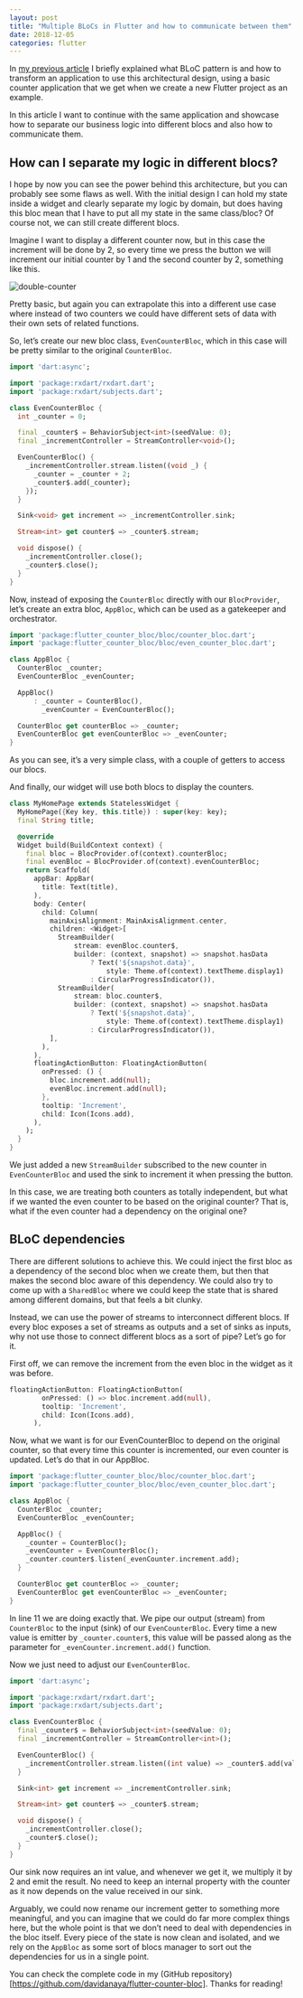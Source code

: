 ```yaml
---
layout: post
title: "Multiple BLoCs in Flutter and how to communicate between them"
date: 2018-12-05
categories: flutter
---
```


In [my previous article](https://www.davidanaya.io/bloc) I briefly explained what BLoC pattern is and how to transform an application to use this architectural design, using a basic counter application that we get when we create a new Flutter project as an example.

In this article I want to continue with the same application and showcase how to separate our business logic into different blocs and also how to communicate them.

## How can I separate my logic in different blocs?

I hope by now you can see the power behind this architecture, but you can probably see some flaws as well. With the initial design I can hold my state inside a widget and clearly separate my logic by domain, but does having this bloc mean that I have to put all my state in the same class/bloc? Of course not, we can still create different blocs.

Imagine I want to display a different counter now, but in this case the increment will be done by 2, so every time we press the button we will increment our initial counter by 1 and the second counter by 2, something like this.

![double-counter](/contents/images/multiple-blocs/double-counter.gif)

Pretty basic, but again you can extrapolate this into a different use case where instead of two counters we could have different sets of data with their own sets of related functions.

So, let’s create our new bloc class, `EvenCounterBloc`, which in this case will be pretty similar to the original `CounterBloc`.

```dart
import 'dart:async';

import 'package:rxdart/rxdart.dart';
import 'package:rxdart/subjects.dart';

class EvenCounterBloc {
  int _counter = 0;

  final _counter$ = BehaviorSubject<int>(seedValue: 0);
  final _incrementController = StreamController<void>();

  EvenCounterBloc() {
    _incrementController.stream.listen((void _) {
      _counter = _counter + 2;
      _counter$.add(_counter);
    });
  }

  Sink<void> get increment => _incrementController.sink;

  Stream<int> get counter$ => _counter$.stream;

  void dispose() {
    _incrementController.close();
    _counter$.close();
  }
}
```

Now, instead of exposing the `CounterBloc` directly with our `BlocProvider`, let’s create an extra bloc, `AppBloc`, which can be used as a gatekeeper and orchestrator.

```dart
import 'package:flutter_counter_bloc/bloc/counter_bloc.dart';
import 'package:flutter_counter_bloc/bloc/even_counter_bloc.dart';

class AppBloc {
  CounterBloc _counter;
  EvenCounterBloc _evenCounter;

  AppBloc()
      : _counter = CounterBloc(),
        _evenCounter = EvenCounterBloc();

  CounterBloc get counterBloc => _counter;
  EvenCounterBloc get evenCounterBloc => _evenCounter;
}
```

As you can see, it’s a very simple class, with a couple of getters to access our blocs.

And finally, our widget will use both blocs to display the counters.

```dart
class MyHomePage extends StatelessWidget {
  MyHomePage({Key key, this.title}) : super(key: key);
  final String title;

  @override
  Widget build(BuildContext context) {
    final bloc = BlocProvider.of(context).counterBloc;
    final evenBloc = BlocProvider.of(context).evenCounterBloc;
    return Scaffold(
      appBar: AppBar(
        title: Text(title),
      ),
      body: Center(
        child: Column(
          mainAxisAlignment: MainAxisAlignment.center,
          children: <Widget>[
            StreamBuilder(
                stream: evenBloc.counter$,
                builder: (context, snapshot) => snapshot.hasData
                    ? Text('${snapshot.data}',
                        style: Theme.of(context).textTheme.display1)
                    : CircularProgressIndicator()),
            StreamBuilder(
                stream: bloc.counter$,
                builder: (context, snapshot) => snapshot.hasData
                    ? Text('${snapshot.data}',
                        style: Theme.of(context).textTheme.display1)
                    : CircularProgressIndicator()),
          ],
        ),
      ),
      floatingActionButton: FloatingActionButton(
        onPressed: () {
          bloc.increment.add(null);
          evenBloc.increment.add(null);
        },
        tooltip: 'Increment',
        child: Icon(Icons.add),
      ),
    );
  }
}
```

We just added a new `StreamBuilder` subscribed to the new counter in `EvenCounterBloc` and used the sink to increment it when pressing the button.

In this case, we are treating both counters as totally independent, but what if we wanted the even counter to be based on the original counter? That is, what if the even counter had a dependency on the original one?

## BLoC dependencies

There are different solutions to achieve this. We could inject the first bloc as a dependency of the second bloc when we create them, but then that makes the second bloc aware of this dependency. We could also try to come up with a `SharedBloc` where we could keep the state that is shared among different domains, but that feels a bit clunky.

Instead, we can use the power of streams to interconnect different blocs. If every bloc exposes a set of streams as outputs and a set of sinks as inputs, why not use those to connect different blocs as a sort of pipe? Let’s go for it.

First off, we can remove the increment from the even bloc in the widget as it was before.

```dart
floatingActionButton: FloatingActionButton(
        onPressed: () => bloc.increment.add(null),
        tooltip: 'Increment',
        child: Icon(Icons.add),
      ),
```

Now, what we want is for our EvenCounterBloc to depend on the original counter, so that every time this counter is incremented, our even counter is updated. Let’s do that in our AppBloc.

```dart
import 'package:flutter_counter_bloc/bloc/counter_bloc.dart';
import 'package:flutter_counter_bloc/bloc/even_counter_bloc.dart';

class AppBloc {
  CounterBloc _counter;
  EvenCounterBloc _evenCounter;

  AppBloc() {
    _counter = CounterBloc();
    _evenCounter = EvenCounterBloc();
    _counter.counter$.listen(_evenCounter.increment.add);
  }

  CounterBloc get counterBloc => _counter;
  EvenCounterBloc get evenCounterBloc => _evenCounter;
}
```

In line 11 we are doing exactly that. We pipe our output (stream) from `CounterBloc` to the input (sink) of our `EvenCounterBloc`. Every time a new value is emitter by `_counter.counter$`, this value will be passed along as the parameter for `_evenCounter.increment.add()` function.

Now we just need to adjust our `EvenCounterBloc`.

```dart
import 'dart:async';

import 'package:rxdart/rxdart.dart';
import 'package:rxdart/subjects.dart';

class EvenCounterBloc {
  final _counter$ = BehaviorSubject<int>(seedValue: 0);
  final _incrementController = StreamController<int>();

  EvenCounterBloc() {
    _incrementController.stream.listen((int value) => _counter$.add(value * 2));
  }

  Sink<int> get increment => _incrementController.sink;

  Stream<int> get counter$ => _counter$.stream;

  void dispose() {
    _incrementController.close();
    _counter$.close();
  }
}
```

Our sink now requires an int value, and whenever we get it, we multiply it by 2 and emit the result. No need to keep an internal property with the counter as it now depends on the value received in our sink.

Arguably, we could now rename our increment getter to something more meaningful, and you can imagine that we could do far more complex things here, but the whole point is that we don’t need to deal with dependencies in the bloc itself. Every piece of the state is now clean and isolated, and we rely on the `AppBloc` as some sort of blocs manager to sort out the dependencies for us in a single point.

You can check the complete code in my (GitHub repository)[https://github.com/davidanaya/flutter-counter-bloc]. Thanks for reading!
